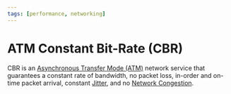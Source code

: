 ```yaml
---
tags: [performance, networking]
---
```


# ATM Constant Bit-Rate (CBR)

CBR is an [Asynchronous Transfer Mode (ATM)](202209221012.md) network service
that guarantees a constant rate of bandwidth, no packet loss, in-order and
on-time packet arrival, constant [Jitter](202304092135.md), and no [Network Congestion](202209302043.md).
